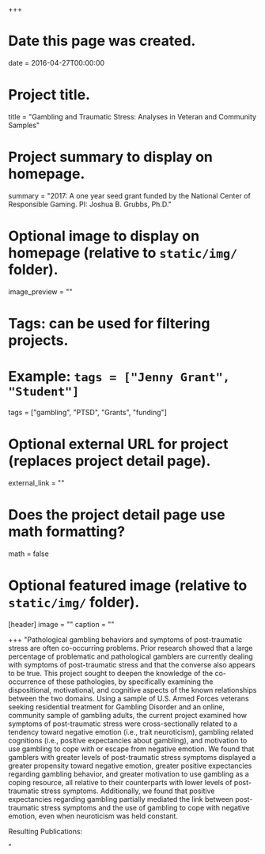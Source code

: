 
+++
# Date this page was created.
date = 2016-04-27T00:00:00

# Project title.
title = "Gambling and Traumatic Stress: Analyses in Veteran and Community Samples"

# Project summary to display on homepage.
summary = "2017: A one year seed grant funded by the National Center of Responsible Gaming. PI: Joshua B. Grubbs, Ph.D."

# Optional image to display on homepage (relative to `static/img/` folder).
image_preview = ""

# Tags: can be used for filtering projects.
# Example: `tags = ["Jenny Grant", "Student"]`
tags = ["gambling", "PTSD", "Grants", "funding"]

# Optional external URL for project (replaces project detail page).
external_link = ""

# Does the project detail page use math formatting?
math = false

# Optional featured image (relative to `static/img/` folder).
[header]
image = ""
caption = ""

+++
"Pathological gambling behaviors and symptoms of post-traumatic stress are often co-occurring problems. Prior research showed that a large percentage of problematic and pathological gamblers are currently dealing with symptoms of post-traumatic stress and that the converse also appears to be true. This project sought to deepen the knowledge of the co-occurrence of these pathologies, by specifically examining the dispositional, motivational, and cognitive aspects of the known relationships between the two domains.  Using a sample of U.S. Armed Forces veterans seeking residential treatment for Gambling Disorder and an online, community sample of gambling adults, the current project examined how symptoms of post-traumatic stress were cross-sectionally related to a tendency toward negative emotion (i.e., trait neuroticism), gambling related cognitions (i.e., positive expectancies about gambling), and motivation to use gambling to cope with or escape from negative emotion.  We found that gamblers with greater levels of post-traumatic stress symptoms displayed a greater propensity toward negative emotion, greater positive expectancies regarding gambling behavior, and greater motivation to use gambling as a coping resource, all relative to their counterparts with lower levels of post-traumatic stress symptoms.  Additionally, we found that positive expectancies regarding gambling partially mediated the link between post-traumatic stress symptoms and the use of gambling to cope with negative emotion, even when neuroticism was held constant.

Resulting Publications:
<script src="https://bibbase.org/show?bib=https%3A%2F%2Fapi.zotero.org%2Fusers%2F4363532%2Fcollections%2FZB8U2XJ9%2Fitems%3Fkey%3DgwH71SP6YFLj27RxM8C1wWrd%26format%3Dbibtex%26limit%3D100&msg=embed"></script>
"
